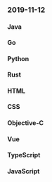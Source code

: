 ### 2019-11-12

#### Java

#### Go

#### Python

#### Rust

#### HTML

#### CSS

#### Objective-C

#### Vue

#### TypeScript

#### JavaScript
